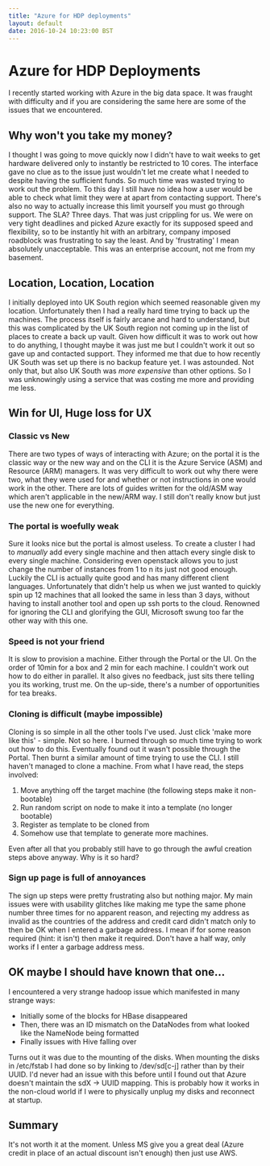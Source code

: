 ```yaml
---
title: "Azure for HDP deployments"
layout: default
date: 2016-10-24 10:23:00 BST
---
```


# Azure for HDP Deployments
I recently started working with Azure in the big data space. It was fraught with difficulty and if you are considering the same here are some of the issues that we encountered. 

## Why won't you take my money?
I thought I was going to move quickly now I didn't have to wait weeks to get hardware delivered only to instantly be restricted to 10 cores. The interface gave no clue as to the issue just wouldn't let me create what I needed to despite having the sufficient funds. So much time was wasted trying to work out the problem. To this day I still have no idea how a user would be able to check what limit they were at apart from contacting support. There's also no way to actually increase this limit yourself you must go through support. The SLA? Three days. 
    That was just crippling for us. We were on very tight deadlines and picked Azure exactly for its supposed speed and flexibility, so to be instantly hit with an arbitrary, company imposed roadblock was frustrating to say the least. And by 'frustrating' I mean absolutely unacceptable. This was an enterprise account, not me from my basement.

## Location, Location, Location
I initially deployed into UK South region which seemed reasonable given my location. Unfortunately then I had a really hard time trying to back up the machines. The process itself is fairly arcane and hard to understand, but this was complicated by the UK South region not coming up in the list of places to create a back up vault. Given how difficult it was to work out how to do anything, I thought maybe it was just me but I couldn't work it out so gave up and contacted support. They informed me that due to how recently UK South was set up there is no backup feature yet. 
I was astounded. Not only that, but also UK South was *more expensive* than other options. So I was unknowingly using a service that was costing me more and providing me less. 

## Win for UI, Huge loss for UX

### Classic vs New
There are two types of ways of interacting with Azure; on the portal it is the classic way or the new way and on the CLI it is the Azure Service (ASM) and Resource (ARM) managers. It was very difficult to work out why there were two, what they were used for and whether or not instructions in one would work in the other. There are lots of guides written for the old/ASM way which aren't applicable in the new/ARM way. I still don't really know but just use the new one for everything.

### The portal is woefully weak
Sure it looks nice but the portal is almost useless. To create a cluster I had to *manually* add every single machine and then attach every single disk to every single machine. Considering even openstack allows you to just change the number of instances from 1 to n its just not good enough. Luckily the CLI is actually quite good and has many different client languages. Unfortunately that didn't help us when we just wanted to quickly spin up 12 machines that all looked the same in less than 3 days, without having to install another tool and open up ssh ports to the cloud. Renowned for ignoring the CLI and glorifying the GUI, Microsoft swung too far the other way with this one.

### Speed is not your friend
It is slow to provision a machine. Either through the Portal or the UI. On the order of 10min for a box and 2 min for each machine. I couldn't work out how to do either in parallel. It also gives no feedback, just sits there telling you its working, trust me. 
On the up-side, there's a number of opportunities for tea breaks. 

### Cloning is difficult (maybe impossible)
Cloning is so simple in all the other tools I've used. Just click 'make more like this' - simple. Not so here. I burned through so much time trying to work out how to do this. Eventually found out it wasn't possible through the Portal. Then burnt a similar amount of time trying to use the CLI.
I still haven't managed to clone a machine. From what I have read, the steps involved:
1. Move anything off the target machine (the following steps make it non-bootable)
2. Run random script on node to make it into a template (no longer bootable)
3. Register as template to be cloned from
4. Somehow use that template to generate more machines.

Even after all that you probably still have to go through the awful creation steps above anyway. Why is it so hard?

### Sign up page is full of annoyances
The sign up steps were pretty frustrating also but nothing major. My main issues were with usability glitches like making me type the same phone number three times for no apparent reason, and rejecting my address as invalid as the countries of the address and credit card didn't match only to then be OK when I entered a garbage address. 
I mean if for some reason required (hint: it isn't) then make it required. Don't have a half way, only works if I enter a garbage address mess.

## OK maybe I should have known that one...
I encountered a very strange hadoop issue which manifested in many strange ways:

* Initially some of the blocks for HBase disappeared
* Then, there was an ID mismatch on the DataNodes from what looked like the NameNode being formatted
* Finally issues with Hive falling over

Turns out it was due to the mounting of the disks. When mounting the disks in /etc/fstab I had done so by linking to /dev/sd[c-j] rather than by their UUID. I'd never had an issue with this before until I found out that Azure doesn't maintain the sdX -> UUID mapping. This is probably how it works in the non-cloud world if I were to physically unplug my disks and reconnect at startup. 

## Summary
It's not worth it at the moment. Unless MS give you a great deal (Azure credit in place of an actual discount isn't enough) then just use AWS.
